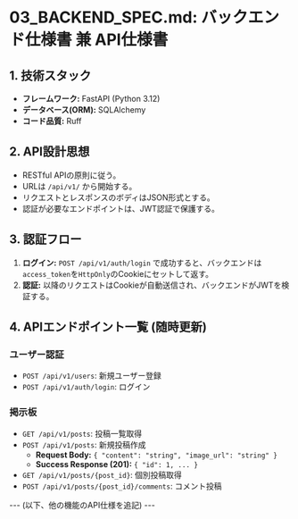 # 03_BACKEND_SPEC.md: バックエンド仕様書 兼 API仕様書

## 1. 技術スタック
- **フレームワーク:** FastAPI (Python 3.12)
- **データベース(ORM):** SQLAlchemy
- **コード品質:** Ruff

## 2. API設計思想
- RESTful APIの原則に従う。
- URLは `/api/v1/` から開始する。
- リクエストとレスポンスのボディはJSON形式とする。
- 認証が必要なエンドポイントは、JWT認証で保護する。

## 3. 認証フロー
1. **ログイン:** `POST /api/v1/auth/login` で成功すると、バックエンドは`access_token`を`HttpOnly`のCookieにセットして返す。
2. **認証:** 以降のリクエストはCookieが自動送信され、バックエンドがJWTを検証する。

## 4. APIエンドポイント一覧 (随時更新)

### ユーザー認証
- `POST /api/v1/users`: 新規ユーザー登録
- `POST /api/v1/auth/login`: ログイン

### 掲示板
- `GET /api/v1/posts`: 投稿一覧取得
- `POST /api/v1/posts`: 新規投稿作成
    - **Request Body:** `{ "content": "string", "image_url": "string" }`
    - **Success Response (201):** `{ "id": 1, ... }`
- `GET /api/v1/posts/{post_id}`: 個別投稿取得
- `POST /api/v1/posts/{post_id}/comments`: コメント投稿

--- (以下、他の機能のAPI仕様を追記) ---